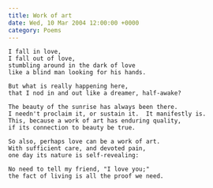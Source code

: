 ```yaml
---
title: Work of art
date: Wed, 10 Mar 2004 12:00:00 +0000
category: Poems
---
```


    I fall in love,  
    I fall out of love,  
    stumbling around in the dark of love  
    like a blind man looking for his hands.

    But what is really happening here,  
    that I nod in and out like a dreamer, half-awake?

    The beauty of the sunrise has always been there.  
    I needn't proclaim it, or sustain it.  It manifestly is.  
    This, because a work of art has enduring quality,  
    if its connection to beauty be true.

    So also, perhaps love can be a work of art.  
    With sufficient care, and devoted pain,  
    one day its nature is self-revealing:

    No need to tell my friend, "I love you;"  
    the fact of living is all the proof we need.


